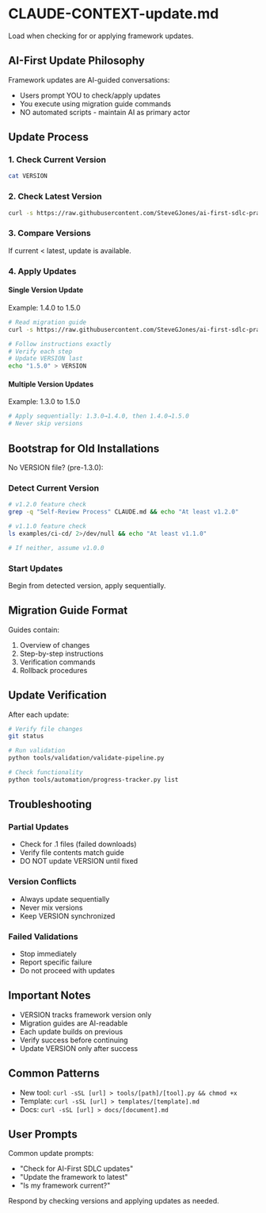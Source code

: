 # CLAUDE-CONTEXT-update.md

Load when checking for or applying framework updates.

## AI-First Update Philosophy

Framework updates are AI-guided conversations:
- Users prompt YOU to check/apply updates
- You execute using migration guide commands
- NO automated scripts - maintain AI as primary actor

## Update Process

### 1. Check Current Version
```bash
cat VERSION
```

### 2. Check Latest Version
```bash
curl -s https://raw.githubusercontent.com/SteveGJones/ai-first-sdlc-practices/main/VERSION
```

### 3. Compare Versions
If current < latest, update is available.

### 4. Apply Updates

#### Single Version Update
Example: 1.4.0 to 1.5.0
```bash
# Read migration guide
curl -s https://raw.githubusercontent.com/SteveGJones/ai-first-sdlc-practices/main/docs/releases/v1.4.0-to-v1.5.0.md

# Follow instructions exactly
# Verify each step
# Update VERSION last
echo "1.5.0" > VERSION
```

#### Multiple Version Updates
Example: 1.3.0 to 1.5.0
```bash
# Apply sequentially: 1.3.0→1.4.0, then 1.4.0→1.5.0
# Never skip versions
```

## Bootstrap for Old Installations

No VERSION file? (pre-1.3.0):

### Detect Current Version
```bash
# v1.2.0 feature check
grep -q "Self-Review Process" CLAUDE.md && echo "At least v1.2.0"

# v1.1.0 feature check  
ls examples/ci-cd/ 2>/dev/null && echo "At least v1.1.0"

# If neither, assume v1.0.0
```

### Start Updates
Begin from detected version, apply sequentially.

## Migration Guide Format

Guides contain:
1. Overview of changes
2. Step-by-step instructions
3. Verification commands
4. Rollback procedures

## Update Verification

After each update:
```bash
# Verify file changes
git status

# Run validation
python tools/validation/validate-pipeline.py

# Check functionality
python tools/automation/progress-tracker.py list
```

## Troubleshooting

### Partial Updates
- Check for .1 files (failed downloads)
- Verify file contents match guide
- DO NOT update VERSION until fixed

### Version Conflicts
- Always update sequentially
- Never mix versions
- Keep VERSION synchronized

### Failed Validations
- Stop immediately
- Report specific failure
- Do not proceed with updates

## Important Notes

- VERSION tracks framework version only
- Migration guides are AI-readable
- Each update builds on previous
- Verify success before continuing
- Update VERSION only after success

## Common Patterns
- New tool: `curl -sSL [url] > tools/[path]/[tool].py && chmod +x`
- Template: `curl -sSL [url] > templates/[template].md`
- Docs: `curl -sSL [url] > docs/[document].md`

## User Prompts

Common update prompts:
- "Check for AI-First SDLC updates"
- "Update the framework to latest"
- "Is my framework current?"

Respond by checking versions and applying updates as needed.